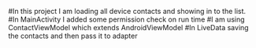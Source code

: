 #In this project I am loading all device contacts and showing in to the list.
#In MainActivity I added some permission check on run time
#I am using ContactViewModel which extends AndroidViewModel
#In LiveData saving the contacts and then pass it to adapter
